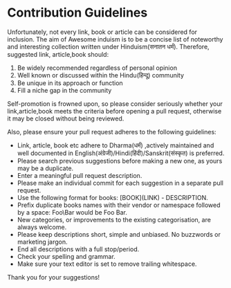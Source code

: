 # Contribution Guidelines
Unfortunately, not every link, book or article can be considered for inclusion. The aim of Awesome induism is to be a concise list of noteworthy and interesting collection written under Hinduism(सनातन धर्मं). Therefore, suggested link, article,book should:

1. Be widely recommended regardless of personal opinion
2. Well known or discussed within the Hindu(हिन्दू) community
3. Be unique in its approach or function
4. Fill a niche gap in the community

Self-promotion is frowned upon, so please consider seriously whether your link,article,book meets the criteria before opening a pull request, otherwise it may be closed without being reviewed.

Also, please ensure your pull request adheres to the following guidelines:

* Link, article, book etc adhere to Dharma(धर्मं) ,actively maintained and well documented in English(अंग्रेजी)/Hindi(हिंदी)/Sanskrit(संस्कृत) is preferred.
* Please search previous suggestions before making a new one, as yours may be a duplicate.
* Enter a meaningful pull request description.
* Please make an individual commit for each suggestion in a separate pull request.
* Use the following format for books: \[BOOK\]\(LINK\) - DESCRIPTION.
* Prefix duplicate books names with their vendor or namespace followed by a space: Foo\Bar would be Foo Bar.
* New categories, or improvements to the existing categorisation, are always welcome.
* Please keep descriptions short, simple and unbiased. No buzzwords or marketing jargon.
* End all descriptions with a full stop/period.
* Check your spelling and grammar.
* Make sure your text editor is set to remove trailing whitespace.

Thank you for your suggestions!